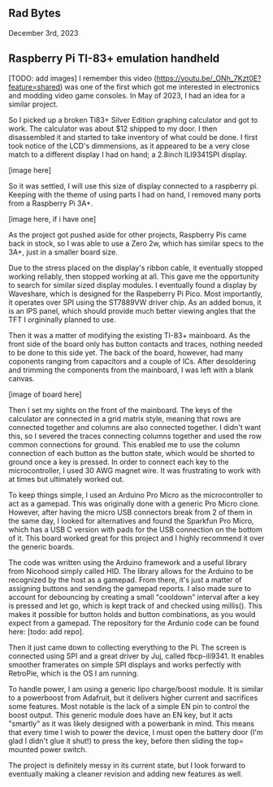 ## Rad Bytes
December 3rd, 2023
## Raspberry Pi TI-83+ emulation handheld

[TODO: add images] 
I remember this video (https://youtu.be/_ONh_7Kzt0E?feature=shared) was one of the first which got me interested in electronics and modding video game consoles. 
In May of 2023, I had an idea for a similar project. 

So I picked up a broken Ti83+ Silver Edition graphing calculator and got to work. The calculator was about $12 shipped to my door. 
I then disassembled it and started to take inventory of what could be done.
I first took notice of the LCD's dimmensions, as it appeared to be a very close match to a different display I had on hand; a 2.8inch ILI9341SPI display.

[image here] 

So it was settled, I will use this size of display connected to a raspberry pi. 
Keeping with the theme of using parts I had on hand, I removed many ports from a Raspberry Pi 3A+. 

[image here, if i have one] 

As the project got pushed aside for other projects, Raspberry Pis came back in stock, so I was able to use a Zero 2w, which has similar specs to the 3A+, just in a smaller board size. 

Due to the stress placed on the display's ribbon cable, it eventually stopped working reliably, then stopped working at all. 
This gave me the opportunity to search for similar sized display modules. I eventually found a display by Waveshare, which is designed for the Raspeberry Pi Pico. 
Most importantly, it operates over SPI using the ST7889VW driver chip. 
As an added bonus, it is an IPS panel, which should provide much better viewing angles that the TFT I orgininally planned to use. 

Then it was a matter of modifying the existing TI-83+ mainboard. As the front side of the board only has button contacts and traces, nothing needed to be done to this side yet. 
The back of the board, however, had many coponents ranging from capacitors and a couple of ICs. 
After desoldering and trimming the components from the mainboard, I was left with a blank canvas. 

[image of board here] 

Then I set my sights on the front of the mainboard. 
The keys of the calculator are connected in a grid matrix style, meaning that rows are connected together and columns are also connected together. 
I didn't want this, so I severed the traces connecting columns together and used the row common connections for ground. 
This enabled me to use the column connection of each button as the button state, which would be shorted to ground once a key is pressed. 
In order to connect each key to the microcontroller, I used 30 AWG magnet wire. It was frustrating to work with at times but ultimately worked out. 

To keep things simple, I used an Arduino Pro Micro as the microcontroller to act as a gamepad. This was originally done with a generic Pro Micro clone. 
However, after having the micro USB connectors break from 2 of them in the same day, I looked for alternatives and found the Sparkfun Pro Micro, which has a USB C version with pads for the USB connection on the bottom of it. 
This board worked great for this project and I highly recommend it over the generic boards. 

The code was written using the Arduino framework and a useful library from Nicohood simply called HID. The library allows for the Arduino to be recognized by the host as a gamepad. 
From there, it's just a matter of assigning buttons and sending the gamepad reports. 
I also made sure to account for debouncing by creating a small "cooldown" interval after a key is pressed and let go, which is kept track of and checked using millis(). 
This makes it possible for button holds and button combinations, as you would expect from a gamepad. 
The repository for the Ardunio code can be found here: [todo: add repo]. 

Then it just came down to collecting everything to the Pi. The screen is connected using SPI and a great driver by Juj, called fbcp-ili9341. 
It enables smoother framerates on simple SPI displays and works perfectly with RetroPie, which is the OS I am running. 

To handle power, I am using a generic lipo charge/boost module. It is similar to a powerboost from Adafruit, but it delivers higher current and sacrifices some features. 
Most notable is the lack of a simple EN pin to control the boost output. This generic module does have an EN key, but it acts "smartly" as it was likely designed with a powerbank in mind. 
This means that every time I wish to power the device, I must open the battery door (I'm glad I didn't glue it shut!) to press the key, before then sliding the top= mounted power switch. 

The project is definitely messy in its current state, but I look forward to eventually making a cleaner revision and adding new features as well. 

